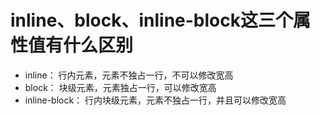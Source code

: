 # inline、block、inline-block这三个属性值有什么区别

- inline： 行内元素，元素不独占一行，不可以修改宽高
- block： 块级元素，元素独占一行，可以修改宽高
- inline-block： 行内块级元素，元素不独占一行，并且可以修改宽高